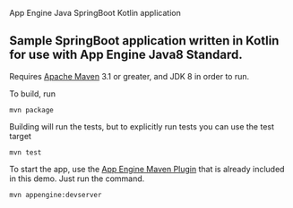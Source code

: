 App Engine Java SpringBoot Kotlin application

## Sample SpringBoot application written in Kotlin for use with App Engine Java8 Standard.

Requires [Apache Maven](http://maven.apache.org) 3.1 or greater, and JDK 8 in order to run.

To build, run

    mvn package

Building will run the tests, but to explicitly run tests you can use the test target

    mvn test

To start the app, use the [App Engine Maven Plugin](http://code.google.com/p/appengine-maven-plugin/) that is already included in this demo.  Just run the command.

    mvn appengine:devserver
